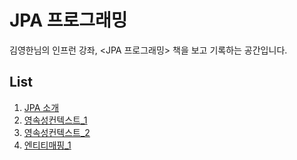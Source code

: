 # JPA 프로그래밍



김영한님의 인프런 강좌, <JPA 프로그래밍> 책을 보고 기록하는 공간입니다.



## List

1. [JPA 소개](https://github.com/Conatuseus/TIL/blob/master/JPA/JPA프로그래밍/JPA소개.md)
2. [영속성컨텍스트_1](https://github.com/Conatuseus/TIL/blob/master/JPA/JPA프로그래밍/영속성컨텍스트_1.md)
3. [영속성컨텍스트_2](https://github.com/Conatuseus/TIL/blob/master/JPA/JPA프로그래밍/영속성컨텍스트_2.md)
4. [엔티티매핑_1](https://github.com/Conatuseus/TIL/blob/master/JPA/JPA프로그래밍/엔티티매핑_1.md)
